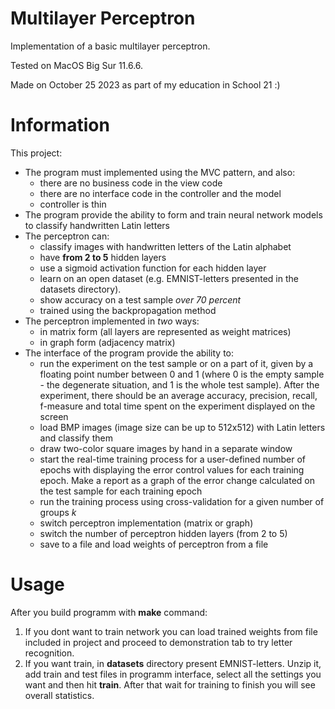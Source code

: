 # Multilayer Perceptron

Implementation of a basic multilayer perceptron.

Tested on MacOS Big Sur 11.6.6.

Made on October 25 2023 as part of my education in School 21 :)

# Information

This project:
- The program must implemented using the MVC pattern, and also:
  - there are no business code in the view code
  - there are no interface code in the controller and the model
  - controller is thin
- The program provide the ability to form and train neural network models to classify handwritten Latin letters
- The perceptron can:
  - classify images with handwritten letters of the Latin alphabet
  - have **from 2 to 5** hidden layers
  - use a sigmoid activation function for each hidden layer
  - learn on an open dataset (e.g. EMNIST-letters presented in the datasets directory).
  - show accuracy on a test sample *over 70 percent*
  - trained using the backpropagation method
- The perceptron implemented in *two* ways:
  - in matrix form (all layers are represented as weight matrices)
  - in graph form (adjacency matrix)
- The interface of the program provide the ability to:
  - run the experiment on the test sample or on a part of it, given by a floating point number between 0 and 1 (where 0 is the empty sample - the degenerate situation, and 1 is the whole test sample). After the experiment, there should be an average accuracy, precision, recall, f-measure and total time spent on the experiment displayed on the screen
  - load BMP images (image size can be up to 512x512) with Latin letters and classify them
  - draw two-color square images by hand in a separate window
  - start the real-time training process for a user-defined number of epochs with displaying the error control values for each training epoch. Make a report as a graph of the error change calculated on the test sample for each training epoch
  - run the training process using cross-validation for a given number of groups _k_
  - switch perceptron implementation (matrix or graph)
  - switch the number of perceptron hidden layers (from 2 to 5)
  - save to a file and load weights of perceptron from a file

# Usage

After you build programm with **make** command:
1) If you dont want to train network you can load trained weights from file included in project and proceed to demonstration tab to try letter recognition.
2) If you want train, in **datasets** directory present EMNIST-letters. Unzip it, add train and test files in programm interface, select all the settings you want and then hit **train**. After that wait for training to finish you will see overall statistics.

